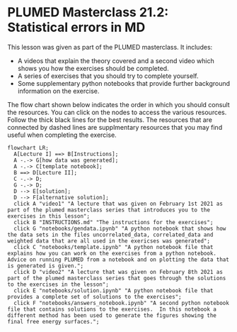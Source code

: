 #  PLUMED Masterclass 21.2: Statistical errors in MD 

This lesson was given as part of the PLUMED masterclass.  It includes:

* A videos that explain the theory covered and a second video which shows you how the exercises should be completed.
* A series of exercises that you should try to complete yourself.
* Some supplementary python notebooks that provide further background information on the exercise.

The flow chart shown below indicates the order in which you should consult the resources.  You can click on the nodes to access the various resources.  Follow the thick black lines for the best results.  The resources that are connected by dashed lines are supplmentary resources that you may find useful when completing the exercise. 

```mermaid
flowchart LR;
  A[Lecture I] ==> B[Instructions];
  A -.-> G[how data was generated];
  A -.-> C[template notebook];
  B ==> D[Lecture II];
  C -.-> D;
  G -.-> D;
  D --> E[solution];
  D --> F[alternative solution];
  click A "video1" "A lecture that was given on February 1st 2021 as part of the plumed masterclass series that introduces you to the exercises in this lesson";
  click B "INSTRUCTIONS.md" "The instructions for the exercises";
  click G "notebooks/gendata.ipynb" "A python notebook that shows how the data sets in the files uncorrelated_data, correlated_data and weighted data that are all used in the exericses was generated";
  click C "notebooks/template.ipynb" "A python notebook file that explains how you can work on the exercises from a python notebook.  Advice on running PLUMED from a notebook and on plotting the data that is generated is given.";
  click D "video2" "A lecture that was given on February 8th 2021 as part of the plumed masterclass series that goes through the solutions to the exercises in the lesson";
  click E "notebooks/solution.ipynb" "A python notebook file that provides a complete set of solutions to the exercises";
  click F "notebooks/answers_notebook.ipynb" "A second python notebook file that contains solutions to the exercises.  In this notebook a different method has been used to generate the figures showing the final free energy surfaces.";
```
